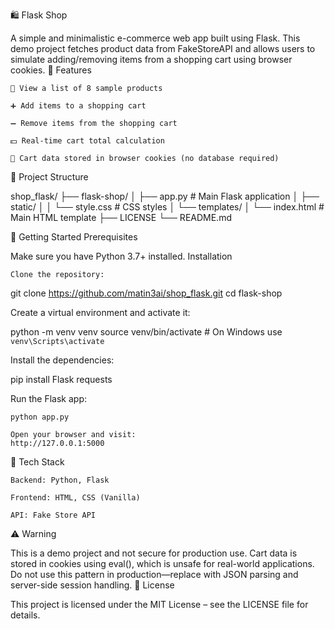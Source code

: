 🛍️ Flask Shop

A simple and minimalistic e-commerce web app built using Flask. This demo project fetches product data from FakeStoreAPI and allows users to simulate adding/removing items from a shopping cart using browser cookies.
🔧 Features

    🛒 View a list of 8 sample products

    ➕ Add items to a shopping cart

    ➖ Remove items from the shopping cart

    💵 Real-time cart total calculation

    🍪 Cart data stored in browser cookies (no database required)


📁 Project Structure

shop_flask/
├── flask-shop/
│   ├── app.py               # Main Flask application
│   ├── static/
│   │   └── style.css        # CSS styles
│   └── templates/
│       └── index.html       # Main HTML template
├── LICENSE
└── README.md

🚀 Getting Started
Prerequisites

Make sure you have Python 3.7+ installed.
Installation

    Clone the repository:

git clone https://github.com/matin3ai/shop_flask.git
cd flask-shop

Create a virtual environment and activate it:

python -m venv venv
source venv/bin/activate  # On Windows use `venv\Scripts\activate`

Install the dependencies:

pip install Flask requests

Run the Flask app:

    python app.py

    Open your browser and visit:
    http://127.0.0.1:5000

🧪 Tech Stack

    Backend: Python, Flask

    Frontend: HTML, CSS (Vanilla)

    API: Fake Store API

⚠️ Warning

This is a demo project and not secure for production use. Cart data is stored in cookies using eval(), which is unsafe for real-world applications. Do not use this pattern in production—replace with JSON parsing and server-side session handling.
📜 License

This project is licensed under the MIT License – see the LICENSE file for details.
